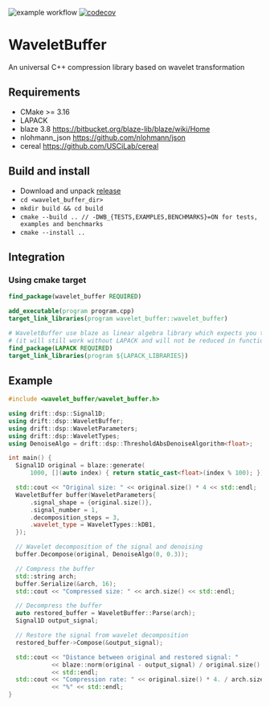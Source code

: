 ![example workflow](https://github.com/panda-official/WaveletBuffer/actions/workflows/test-linux.yml/badge.svg)
[![codecov](https://codecov.io/gh/panda-official/WaveletBuffer/branch/develop/graph/badge.svg?token=UWZLNR1PL6)](https://codecov.io/gh/panda-official/WaveletBuffer)

# WaveletBuffer
An universal  C++ compression library based on wavelet transformation

## Requirements
* CMake >= 3.16
* LAPACK
* blaze 3.8 https://bitbucket.org/blaze-lib/blaze/wiki/Home
* nlohmann_json https://github.com/nlohmann/json
* cereal https://github.com/USCiLab/cereal

## Build and install
* Download and unpack [release](https://github.com/panda-official/WaveletBuffer/releases)
* `cd <wavelet_buffer_dir>`
* `mkdir build && cd build`
* `cmake --build .. // -DWB_{TESTS,EXAMPLES,BENCHMARKS}=ON for tests, examples and benchmarks`
* `cmake --install ..`

## Integration
### Using cmake target
```cmake
find_package(wavelet_buffer REQUIRED)

add_executable(program program.cpp)
target_link_libraries(program wavelet_buffer::wavelet_buffer)

# WaveletBuffer use blaze as linear algebra library which expects you to have a LAPACK library installed
# (it will still work without LAPACK and will not be reduced in functionality, but performance may be limited)
find_package(LAPACK REQUIRED)
target_link_libraries(program ${LAPACK_LIBRARIES})
```

## Example
```c++
#include <wavelet_buffer/wavelet_buffer.h>

using drift::dsp::Signal1D;
using drift::dsp::WaveletBuffer;
using drift::dsp::WaveletParameters;
using drift::dsp::WaveletTypes;
using DenoiseAlgo = drift::dsp::ThresholdAbsDenoiseAlgorithm<float>;

int main() {
  Signal1D original = blaze::generate(
      1000, [](auto index) { return static_cast<float>(index % 100); });

  std::cout << "Original size: " << original.size() * 4 << std::endl;
  WaveletBuffer buffer(WaveletParameters{
      .signal_shape = {original.size()},
      .signal_number = 1,
      .decomposition_steps = 3,
      .wavelet_type = WaveletTypes::kDB1,
  });

  // Wavelet decomposition of the signal and denoising
  buffer.Decompose(original, DenoiseAlgo(0, 0.3));

  // Compress the buffer
  std::string arch;
  buffer.Serialize(&arch, 16);
  std::cout << "Compressed size: " << arch.size() << std::endl;

  // Decompress the buffer
  auto restored_buffer = WaveletBuffer::Parse(arch);
  Signal1D output_signal;

  // Restore the signal from wavelet decomposition
  restored_buffer->Compose(&output_signal);

  std::cout << "Distance between original and restored signal: "
            << blaze::norm(original - output_signal) / original.size()
            << std::endl;
  std::cout << "Compression rate: " << original.size() * 4. / arch.size() * 100
            << "%" << std::endl;
}
```
